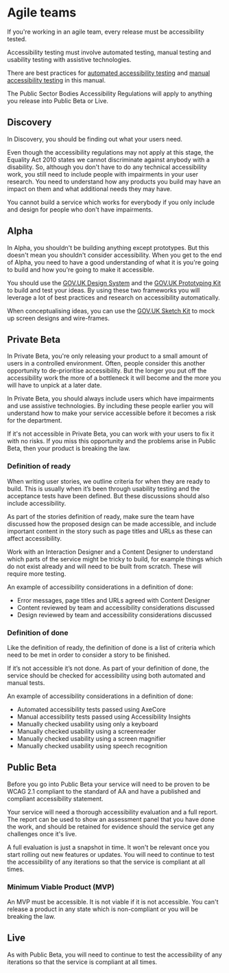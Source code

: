 # Agile teams

If you're working in an agile team, every release must be accessibility tested. 

Accessibility testing must involve automated testing, manual testing and usability testing with assistive technologies.

There are best practices for [automated accessibility testing](/best-practice/automated-accessibility-testing) and [manual accessibility testing](/best-practice/manual-accessibility-testing) in this manual.

The Public Sector Bodies Accessibility Regulations will apply to anything you release into Public Beta or Live. 

## Discovery

In Discovery, you should be finding out what your users need.

Even though the accessibility regulations may not apply at this stage, the Equality Act 2010 states we cannot discriminate against anybody with a disability. So, although you don't have to do any technical accessibility work, you still need to include people with impairments in your user research. You need to understand how any products you build may have an impact on them and what additional needs they may have. 

You cannot build a service which works for everybody if you only include and design for people who don't have impairments.

## Alpha

In Alpha, you shouldn't be building anything except prototypes. But this doesn't mean you shouldn't consider accessibility. When you get to the end of Alpha, you need to have a good understanding of what it is you're going to build and how you're going to make it accessible. 

You should use the [GOV.UK Design System](https://design-system.service.gov.uk/) and the [GOV.UK Prototyping Kit](https://github.com/alphagov/govuk-prototype-kit) to build and test your ideas. By using these two frameworks you will leverage a lot of best practices and research on accessibility automatically.

When conceptualising ideas, you can use the [GOV.UK Sketch Kit](https://github.com/abbott567/sketch_wireframing_kit) to mock up screen designs and wire-frames.

## Private Beta

In Private Beta, you're only releasing your product to a small amount of users in a controlled environment. Often, people consider this another opportunity to de-prioritise accessibility. But the longer you put off the accessibility work the more of a bottleneck it will become and the more you will have to unpick at a later date.

In Private Beta, you should always include users which have impairments and use assistive technologies. By including these people earlier you will understand how to make your service accessible before it becomes a risk for the department. 

If it's not accessible in Private Beta, you can work with your users to fix it with no risks. If you miss this opportunity and the problems arise in Public Beta, then your product is breaking the law.

### Definition of ready

When writing user stories, we outline criteria for when they are ready to build. This is usually when it’s been through usability testing and the acceptance tests have been defined. But these discussions should also include accessibility.

As part of the stories definition of ready, make sure the team have discussed how the proposed design can be made accessible, and include important content in the story such as page titles and URLs as these can affect accessibility.

Work with an Interaction Designer and a Content Designer to understand which parts of the service might be tricky to build, for example things which do not exist already and will need to be built from scratch. These will require more testing.

An example of accessibility considerations in a definition of done:
- Error messages, page titles and URLs agreed with Content Designer
- Content reviewed by team and accessibility considerations discussed
- Design reviewed by team and accessibility considerations discussed

### Definition of done

Like the definition of ready, the definition of done is a list of criteria which need to be met in order to consider a story to be finished.

If it’s not accessible it’s not done. As part of your definition of done, the service should be checked for accessibility using both automated and manual tests.

An example of accessibility considerations in a definition of done:
- Automated accessibility tests passed using AxeCore
- Manual accessibility tests passed using Accessibility Insights
- Manually checked usability using only a keyboard
- Manually checked usability using a screenreader
- Manually checked usability using a screen magnifier
- Manually checked usability using speech recognition

## Public Beta

Before you go into Public Beta your service will need to be proven to be WCAG 2.1 compliant to the standard of AA and have a published and compliant accessibility statement.

Your service will need a thorough accessibility evaluation and a full report. The report can be used to show an assessment panel that you have done the work, and should be retained for evidence should the service get any challenges once it's live.

A full evaluation is just a snapshot in time. It won't be relevant once you start rolling out new features or updates. You will need to continue to test the accessibility of any iterations so that the service is compliant at all times. 

### Minimum Viable Product (MVP)

An MVP must be accessible. It is not viable if it is not accessible. You can't release a product in any state which is non-compliant or you will be breaking the law.

## Live

As with Public Beta, you will need to continue to test the accessibility of any iterations so that the service is compliant at all times. 
